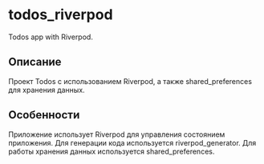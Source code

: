 # todos_riverpod

Todos app with Riverpod.

## Описание

Проект Todos с использованием Riverpod, а также shared_preferences для хранения данных.

## Особенности
Приложение использует Riverpod для управления состоянием приложения.
Для генерации кода используется riverpod_generator.
Для работы хранения данных используется shared_preferences.
